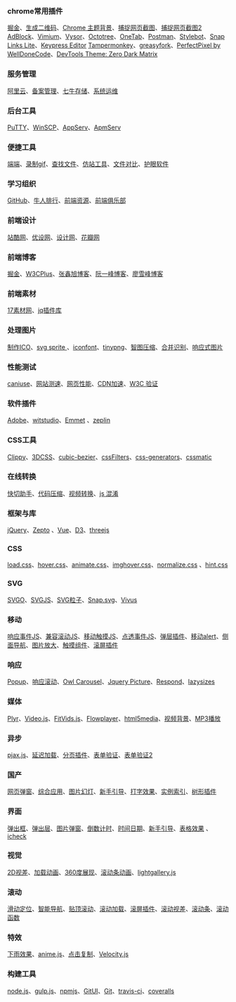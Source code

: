 ﻿### chrome常用插件
[掘金](https://chrome.google.com/webstore/detail/%E6%8E%98%E9%87%91/lecdifefmmfjnjjinhaennhdlmcaeeeb?utm_source=chrome-app-launcher-info-dialog)、[生成二维码](https://chrome.google.com/webstore/detail/%E4%BA%8C%E7%BB%B4%E7%A0%81qr%E7%A0%81%E7%94%9F%E6%88%90%E5%99%A8qr-code-generato/pflgjjogbmmcmfhfcnlohagkablhbpmg?utm_source=chrome-app-launcher-info-dialog)、[Chrome 主题背景](https://chrome.google.com/webstore/detail/my-chrome-theme/oehpjpccmlcalbenfhnacjeocbjdonic?utm_source=chrome-app-launcher-info-dialog)、[捕捉网页截图](https://chrome.google.com/webstore/detail/capture-webpage-screensho/mcbpblocgmgfnpjjppndjkmgjaogfceg?utm_source=chrome-app-launcher-info-dialog)、[捕捉网页截图2](https://chrome.google.com/webstore/detail/full-page-screen-capture/fdpohaocaechififmbbbbbknoalclacl?utm_source=chrome-app-launcher-info-dialog)
[AdBlock](https://chrome.google.com/webstore/detail/adblock/gighmmpiobklfepjocnamgkkbiglidom?utm_source=chrome-app-launcher-info-dialog)、[Vimium](https://chrome.google.com/webstore/detail/vimium/dbepggeogbaibhgnhhndojpepiihcmeb?utm_source=chrome-app-launcher-info-dialog)、[Vysor](https://chrome.google.com/webstore/detail/vysor/gidgenkbbabolejbgbpnhbimgjbffefm?utm_source=chrome-app-launcher-info-dialog)、[Octotree](https://chrome.google.com/webstore/detail/octotree/bkhaagjahfmjljalopjnoealnfndnagc?utm_source=chrome-app-launcher-info-dialog)、[OneTab](https://chrome.google.com/webstore/detail/onetab/chphlpgkkbolifaimnlloiipkdnihall/related?hl=zh-CN)、[Postman](https://chrome.google.com/webstore/detail/postman/fhbjgbiflinjbdggehcddcbncdddomop?utm_source=chrome-app-launcher-info-dialog)、[Stylebot](https://chrome.google.com/webstore/detail/stylebot/oiaejidbmkiecgbjeifoejpgmdaleoha?utm_source=chrome-app-launcher-info-dialog)、[Snap Links Lite](https://chrome.google.com/webstore/detail/snap-links-lite/ighmoimpbimbhbahbpcapifcplnblhgo?utm_source=chrome-app-launcher-info-dialog)、[Keypress Editor](https://chrome.google.com/webstore/detail/keypress-editor/ghfooiajeobmcfhmajcblmompfdehnli?utm_source=chrome-app-launcher-info-dialog)
[Tampermonkey](https://chrome.google.com/webstore/detail/tampermonkey/dhdgffkkebhmkfjojejmpbldmpobfkfo)、[greasyfork](https://greasyfork.org/zh-CN)、[PerfectPixel by WellDoneCode](https://chrome.google.com/webstore/detail/perfectpixel-by-welldonec/dkaagdgjmgdmbnecmcefdhjekcoceebi?utm_source=chrome-app-launcher-info-dialog)、[DevTools Theme: Zero Dark Matrix](https://chrome.google.com/webstore/detail/devtools-theme-zero-dark/bomhdjeadceaggdgfoefmpeafkjhegbo?utm_source=chrome-app-launcher-info-dialog)

### 服务管理
[阿里云](https://www.aliyun.com/)、[备案管理](https://beian.gein.cn/account/login.htm)、[七牛存储](http://www.qiniu.com/)、[系统运维](http://www.osyunwei.com/)

### 后台工具
[PuTTY](http://www.putty.org/)、[WinSCP](http://winscp.net/eng/download.php)、[AppServ](https://www.appservnetwork.com/en/download/)、[ApmServ](http://zyan.cc/apmserv/)

### 便捷工具 
[端端](http://www.clouduolc.com/download.html)、[录制gif](http://www.cockos.com/licecap/)、[查找文件](http://www.listary.com/download)、[仿站工具](http://smalltool.github.io/)、[文件对比](http://sourcegear.com/diffmerge/)、[护眼软件](http://iristech.co/iris/)

### 学习组织
[GitHub](https://github.com/)、[牛人排行](http://githubrank.com/)、[前端资源](https://www.awesomes.cn/)、[前端俱乐部](http://f2er.club/)

### 前端设计 
[站酷网](http://www.zcool.com.cn/)、[优设网](http://www.uisdc.com/)、[设计网](http://www.shejidaren.com/)、[花瓣网](http://huaban.com/)

### 前端博客 
[掘金](http://gold.xitu.io/)、[W3CPlus](http://www.w3cplus.com/)、[张鑫旭博客](http://www.zhangxinxu.com/wordpress/)、[阮一峰博客](http://www.ruanyifeng.com/blog/)、[廖雪峰博客](http://www.liaoxuefeng.com/)

### 前端素材
[17素材网](http://www.17sucai.com/)、[jq插件库](http://www.jq22.com/)

### 处理图片
[制作ICO](http://www.bitbug.net/)、[svg sprite ](https://icomoon.io/)、[iconfont](http://www.iconfont.cn/)、[tinypng](https://tinypng.com/)、[智图压缩](http://zhitu.isux.us/)、[合并识别](http://www.spritecow.com/)、[响应式图片](http://www.responsivebreakpoints.com/)

### 性能测试 
[caniuse](http://caniuse.com/)、[网站测速](http://www.17ce.com/)、[网页性能](https://developers.google.com/speed/pagespeed/insights/)、[CDN加速](http://www.staticfile.org/)、[W3C 验证](http://validator.w3.org/)

### 软件插件 
[Adobe](http://www.adobe.com/creativecloud/catalog/desktop.html)、[witstudio](http://witstudio.net/)、[Emmet](http://emmet.io/) 、[zeplin](https://zeplin.io/)

### CSS工具 
[Clippy](http://bennettfeely.com/clippy/)、[3DCSS](http://thewebrocks.com/demos/3D-css-tester/)、[cubic-bezier](http://cubic-bezier.com/#.17,.67,.83,.67)、[cssFilters](http://www.cssfilters.co/)、[css-generators](http://www.cssreflex.com/css-generators/)、[cssmatic](http://www.cssmatic.com/)

### 在线转换
[快切助手](http://kuaiqie.qdsay.com/)、[代码压缩](http://tool.css-js.com/)、[视频转换](http://video.online-convert.com/convert-to-ogg)、[js 混淆](http://utf-8.jp/public/jjencode.html)

### 框架与库
[jQuery](http://jquery.com/)、[Zepto](http://zeptojs.com/) 、[Vue](http://vuejs.org.cn/)、[D3](https://d3js.org/)、[threejs](https://threejs.org/)

### CSS
[load.css](http://tobiasahlin.com/spinkit/)、[hover.css](http://ianlunn.github.io/Hover/)、[animate.css](http://daneden.github.io/animate.css/)、[imghover.css](http://gudh.github.io/ihover/dist/index.html)、[normalize.css](http://necolas.github.io/normalize.css/) 、[hint.css](https://github.com/chinchang/hint.css)

### SVG
[SVGO](https://github.com/svg/svgo)、[SVGJS](http://svgjs.com/)、[SVG粒子](https://github.com/VincentGarreau/particles.js)、[Snap.svg](http://snapsvg.io/)、[Vivus](https://github.com/maxwellito/vivus)

### 移动
[响应事件JS](http://wicky.nillia.ms/enquire.js/)、[兼容滚动JS](http://iscrolljs.com/)、[移动触摸JS](http://hammerjs.github.io/)、[点透事件JS](https://github.com/ftlabs/fastclick)、[弹层插件](https://github.com/1340641314/cloud)、[移动alert](https://jaredreich.com/projects/notie)、[侧面导航](https://slideout.js.org/)、[图片放大](http://photoswipe.com/)、[触摸组件](http://idangero.us/swiper/demos/)、[滚屏插件](https://github.com/yanhaijing/zepto.fullpage)

### 响应
[Popup](http://dimsemenov.com/plugins/magnific-popup/)、[响应滚动](http://kenwheeler.github.io/slick/)、[Owl Carousel](http://owlgraphic.com/owlcarousel/)、[Jquery Picture](https://github.com/Abban/jQuery-Picture)、[Respond](https://github.com/scottjehl/Respond/)、[lazysizes](https://github.com/aFarkas/lazysizes)

### 媒体
[Plyr](https://plyr.io/)、[Video.js](http://videojs.com/)、[FitVids.js](https://github.com/davatron5000/FitVids.js)、[Flowplayer](https://flowplayer.org/)、[html5media](https://html5media.info/)、[视频背景](http://vodkabears.github.io/vide/)、[MP3播放](https://github.com/goldfire/howler.js)

### 异步 
[pjax.js](http://pjax.herokuapp.com/)、[延迟加载](http://www.appelsiini.net/projects/lazyload)、[分页插件](http://luis-almeida.github.io/jPages/)、[表单验证](http://jqueryvalidation.org/)、[表单验证2](http://parsleyjs.org/)

### 国产
[网页弹窗](http://layer.layui.com/)、[综合应用](http://www.superslide2.com/)、[图片幻灯](http://demo.jb51.net/js/myfocus/)、[新手引导](http://www.zhugao.net/info/showroom/frontend/uguide/)、[打字效果](http://coffeedeveloper.github.io/typing.js/)、[实例索引](http://fgm.cc/learn/)、[树形插件](http://www.ztree.me/v3/main.php#_zTreeInfo)

### 界面
[弹出框](http://t4t5.github.io/sweetalert/)、[弹出层](http://fancyapps.com/fancybox/)、[图片弹窗](http://highslide.com/download.php)、[倒数计时](http://flipclockjs.com/)、[时间日期](http://amsul.ca/pickadate.js/)、[新手引导](https://github.com/usablica/intro.js)、[表格效果](http://www.jqueryscript.net/table/Table-Rows-Columns-Cells-Highlighting-Plugin-with-jQuery-Table-Hover.html) 、[icheck](http://icheck.fronteed.com/)

### 视觉
[2D视差](http://matthew.wagerfield.com/parallax/)、[加载动画](http://mynameismatthieu.com/WOW/)、[360度展现](http://polarnotion.github.io/turntable/#js)、[滚动条动画](https://terwanerik.github.io/ScrollTrigger/)、[lightgallery.js](https://github.com/sachinchoolur/lightgallery.js)

### 滚动
[滑动定位](http://simianstudios.com/portamento/)、[智能导航](http://davist11.github.io/jQuery-One-Page-Nav/)、[贴顶滚动](http://www.outyear.co.uk/smint/)、[滚动加载](https://scrollrevealjs.org/)、[滚屏插件](http://alvarotrigo.com/fullPage/)、[滚动视差](http://prinzhorn.github.io/skrollr/)、[滚动条](http://manos.malihu.gr/jquery-custom-content-scroller/)、[滚动函数](https://github.com/imakewebthings/waypoints)

### 特效
[下雨效果](http://maroslaw.github.io/rainyday.js/)、[anime.js](http://anime-js.com/)、[点击复制](https://clipboardjs.com/)、[Velocity.js](http://julian.com/research/velocity/#duration)

### 构建工具
[node.js](https://nodejs.org/)、[gulp.js](http://www.gulpjs.com.cn/)、[npmjs](https://www.npmjs.com/)、[GitUI](https://git-scm.com/downloads/guis)、[Git](https://git-for-windows.github.io/)、[travis-ci](https://travis-ci.org/)、[coveralls](https://coveralls.io/)
